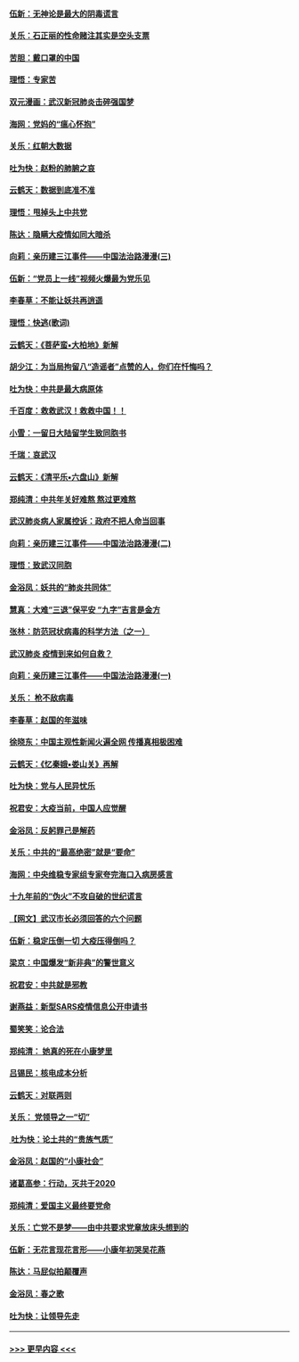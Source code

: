#### [伍新：无神论是最大的阴毒谎言](../pages/nsc993/n11846129.md?t=02061702) 
#### [关乐：石正丽的性命赌注其实是空头支票](../pages/nsc993/n11846109.md?t=02061702) 
#### [苦胆：戴口罩的中国](../pages/nsc993/n11845576.md?t=02061702) 
#### [理悟：专家苦](../pages/nsc993/n11845564.md?t=02061702) 
#### [双元漫画：武汉新冠肺炎击碎强国梦](../pages/nsc993/n11843320.md?t=02061702) 
#### [海网：党妈的“瘟心怀抱”](../pages/nsc993/n11840740.md?t=02061702) 
#### [关乐：红朝大数据](../pages/nsc993/n11840675.md?t=02061702) 
#### [吐为快：赵粉的肺腑之哀](../pages/nsc993/n11840618.md?t=02061702) 
#### [云鹤天：数据到底准不准](../pages/nsc993/n11840325.md?t=02061702) 
#### [理悟：甩掉头上中共党](../pages/nsc993/n11838826.md?t=02061702) 
#### [陈达：隐瞒大疫情如同大暗杀](../pages/nsc993/n11838771.md?t=02061702) 
#### [向莉：亲历建三江事件——中国法治路漫漫(三)](../pages/nsc993/n11831825.md?t=02061702) 
#### [伍新：“党员上一线”视频火爆最为党乐见](../pages/nsc993/n11838200.md?t=02061702) 
#### [李春草：不能让妖共再逍遥](../pages/nsc993/n11838102.md?t=02061702) 
#### [理悟：快逃(歌词)](../pages/nsc993/n11838083.md?t=02061702) 
#### [云鹤天：《菩萨蛮▪大柏地》新解](../pages/nsc993/n11838059.md?t=02061702) 
#### [胡少江：为当局拘留八“造谣者”点赞的人，你们在忏悔吗？](../pages/nsc993/n11836801.md?t=02061702) 
#### [吐为快：中共是最大病原体](../pages/nsc993/n11836748.md?t=02061702) 
#### [千百度：救救武汉！救救中国！！](../pages/nsc993/n11836145.md?t=02061702) 
#### [小雪：一留日大陆留学生致同胞书](../pages/nsc993/n11834624.md?t=02061702) 
#### [千瑞：哀武汉](../pages/nsc993/n11833647.md?t=02061702) 
#### [云鹤天：《清平乐▪六盘山》新解](../pages/nsc993/n11833611.md?t=02061702) 
#### [郑纯清：中共年关好难熬 熬过更难熬](../pages/nsc993/n11833489.md?t=02061702) 
#### [武汉肺炎病人家属控诉：政府不把人命当回事](../pages/nsc993/n11833205.md?t=02061702) 
#### [向莉：亲历建三江事件——中国法治路漫漫(二)](../pages/nsc993/n11829102.md?t=02061702) 
#### [理悟：致武汉同胞](../pages/nsc993/n11831522.md?t=02061702) 
#### [金浴凤：妖共的“肺炎共同体”](../pages/nsc993/n11829448.md?t=02061702) 
#### [慧真：大难“三退”保平安 “九字”吉言是金方](../pages/nsc993/n11829501.md?t=02061702) 
#### [张林：防范冠状病毒的科学方法（之一）](../pages/nsc993/n11828618.md?t=02061702) 
#### [武汉肺炎 疫情到来如何自救？](../pages/nsc993/n11827632.md?t=02061702) 
#### [向莉：亲历建三江事件——中国法治路漫漫(一)](../pages/nsc993/n11827190.md?t=02061702) 
#### [关乐： 枪不敌病毒](../pages/nsc993/n11826746.md?t=02061702) 
#### [李春草：赵国的年滋味](../pages/nsc993/n11826321.md?t=02061702) 
#### [徐晓东：中国主观性新闻火遍全网 传播真相极困难](../pages/nsc993/n11826508.md?t=02061702) 
#### [云鹤天：《忆秦娥▪娄山关》再解](../pages/nsc993/n11824682.md?t=02061702) 
#### [吐为快：党与人民异忧乐](../pages/nsc993/n11824660.md?t=02061702) 
#### [祝君安：大疫当前，中国人应觉醒](../pages/nsc993/n11821946.md?t=02061702) 
#### [金浴凤：反躬罪己是解药](../pages/nsc993/n11820280.md?t=02061702) 
#### [关乐：中共的“最高绝密”就是“要命”](../pages/nsc993/n11816946.md?t=02061702) 
#### [海网：中央维稳专家组专家夸完海口入病房感言](../pages/nsc993/n11815138.md?t=02061702) 
#### [十九年前的“伪火”不攻自破的世纪谎言](../pages/nsc993/n11813238.md?t=02061702) 
#### [【网文】武汉市长必须回答的六个问题](../pages/nsc993/n11813848.md?t=02061702) 
#### [伍新：稳定压倒一切 大疫压得倒吗？](../pages/nsc993/n11812634.md?t=02061702) 
#### [梁京：中国爆发“新非典”的警世意义](../pages/nsc993/n11812554.md?t=02061702) 
#### [祝君安：中共就是邪教](../pages/nsc993/n11812431.md?t=02061702) 
#### [谢燕益：新型SARS疫情信息公开申请书](../pages/nsc993/n11808840.md?t=02061702) 
#### [蜀笑笑：论合法](../pages/nsc993/n11808064.md?t=02061702) 
#### [郑纯清： 她真的死在小康梦里](../pages/nsc993/n11806623.md?t=02061702) 
#### [吕锡民：核电成本分析](../pages/nsc993/n11806284.md?t=02061702) 
#### [云鹤天：对联两则](../pages/nsc993/n11805957.md?t=02061702) 
#### [关乐： 党领导之一“切”](../pages/nsc993/n11804505.md?t=02061702) 
#### [ 吐为快：论土共的“贵族气质”](../pages/nsc993/n11804490.md?t=02061702) 
#### [金浴凤：赵国的“小康社会”](../pages/nsc993/n11804452.md?t=02061702) 
#### [诸葛高参：行动，灭共于2020](../pages/nsc993/n11804120.md?t=02061702) 
#### [郑纯清：爱国主义最终要党命](../pages/nsc993/n11802197.md?t=02061702) 
#### [关乐：亡党不是梦——由中共要求党章放床头想到的](../pages/nsc993/n11802156.md?t=02061702) 
#### [伍新：无花言现花言形——小康年初哭吴花燕](../pages/nsc993/n11800044.md?t=02061702) 
#### [陈达：马屁似拍颠覆声](../pages/nsc993/n11800010.md?t=02061702) 
#### [金浴凤：春之歌](../pages/nsc993/n11797687.md?t=02061702) 
#### [吐为快：让领导先走](../pages/nsc993/n11797512.md?t=02061702) 

----
#### [ >>> 更早内容 <<< ](../indexes/nsc993-earlier.md)
